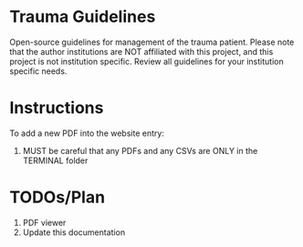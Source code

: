 # Trauma Guidelines

Open-source guidelines for management of the trauma patient. Please note that the author institutions are NOT affiliated with this project, and this project is not institution specific. Review all guidelines for your institution specific needs.

# Instructions

To add a new PDF into the website entry: 

1. MUST be careful that any PDFs and any CSVs are ONLY in the TERMINAL folder

# TODOs/Plan

1. PDF viewer
2. Update this documentation
